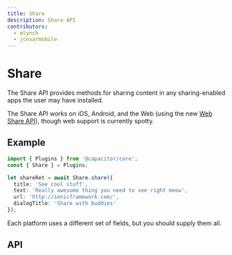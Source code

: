 ```yaml
---
title: Share
description: Share API
contributors:
  - mlynch
  - jcesarmobile
---
```


<plugin-platforms platforms="pwa,ios,android"></plugin-platforms>

# Share

The Share API provides methods for sharing content in any sharing-enabled apps the user may have installed.

The Share API works on iOS, Android, and the Web (using the new [Web Share API](https://developers.google.com/web/updates/2016/09/navigator-share)), though web support is currently spotty.

<plugin-api index="true" name="share"></plugin-api>

## Example

```typescript
import { Plugins } from '@capacitor/core';
const { Share } = Plugins;

let shareRet = await Share.share({
  title: 'See cool stuff',
  text: 'Really awesome thing you need to see right meow',
  url: 'http://ionicframework.com/',
  dialogTitle: 'Share with buddies'
});
```

Each platform uses a different set of fields, but you should supply them all.

## API

<plugin-api name="share"></plugin-api>

